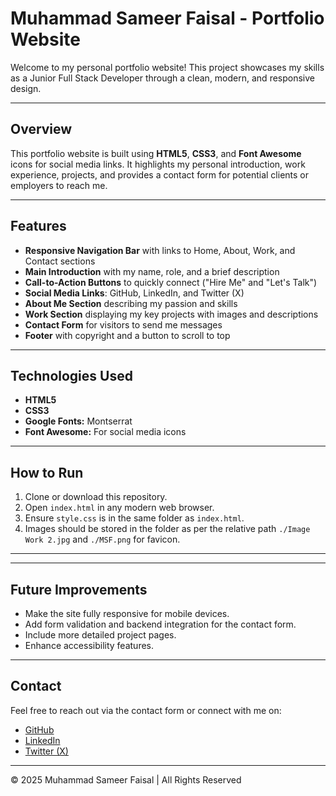 # Muhammad Sameer Faisal - Portfolio Website

Welcome to my personal portfolio website! This project showcases my skills as a Junior Full Stack Developer through a clean, modern, and responsive design.

---

## Overview

This portfolio website is built using **HTML5**, **CSS3**, and **Font Awesome** icons for social media links. It highlights my personal introduction, work experience, projects, and provides a contact form for potential clients or employers to reach me.

---

## Features

- **Responsive Navigation Bar** with links to Home, About, Work, and Contact sections
- **Main Introduction** with my name, role, and a brief description
- **Call-to-Action Buttons** to quickly connect ("Hire Me" and "Let's Talk")
- **Social Media Links**: GitHub, LinkedIn, and Twitter (X)
- **About Me Section** describing my passion and skills
- **Work Section** displaying my key projects with images and descriptions
- **Contact Form** for visitors to send me messages
- **Footer** with copyright and a button to scroll to top

---

## Technologies Used

- **HTML5**
- **CSS3**
- **Google Fonts:** Montserrat
- **Font Awesome:** For social media icons

---

## How to Run

1. Clone or download this repository.
2. Open `index.html` in any modern web browser.
3. Ensure `style.css` is in the same folder as `index.html`.
4. Images should be stored in the folder as per the relative path `./Image Work 2.jpg` and `./MSF.png` for favicon.

---


---

## Future Improvements

- Make the site fully responsive for mobile devices.
- Add form validation and backend integration for the contact form.
- Include more detailed project pages.
- Enhance accessibility features.

---

## Contact

Feel free to reach out via the contact form or connect with me on:

- [GitHub](https://github.com/muhammadsameerfaisal)
- [LinkedIn](https://www.linkedin.com/in/muhammad-sameer-faisal-078040362/)
- [Twitter (X)](https://x.com/MSameerFaisal)

---

© 2025 Muhammad Sameer Faisal | All Rights Reserved
